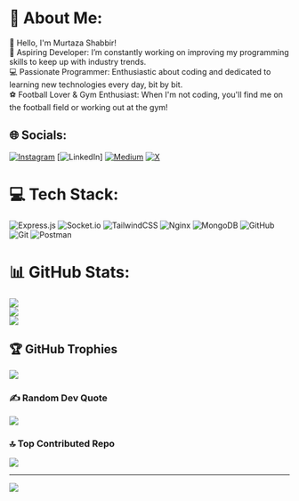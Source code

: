 # 💫 About Me:
👋 Hello, I'm Murtaza Shabbir!<br> 🌱 Aspiring Developer: I’m constantly working on improving my programming skills to keep up with industry trends.<br> 💻 Passionate Programmer: Enthusiastic about coding and dedicated to learning new technologies every day, bit by bit.<br>⚽ Football Lover & Gym Enthusiast: When I'm not coding, you'll find me on the football field or working out at the gym!<br>


## 🌐 Socials:
[![Instagram](https://img.shields.io/badge/Instagram-%23E4405F.svg?logo=Instagram&logoColor=white)](https://instagram.com/https://www.instagram.com/azatrum_192.168/) [![LinkedIn](https://img.shields.io/badge/LinkedIn-%230077B5.svg?logo=linkedin&logoColor=white)] [![Medium](https://img.shields.io/badge/Medium-12100E?logo=medium&logoColor=white)](https://medium.com/@https://medium.com/@murtazashabbir1252) [![X](https://img.shields.io/badge/X-black.svg?logo=X&logoColor=white)](https://x.com/https://x.com/azatrum_192168) 

# 💻 Tech Stack:
![Express.js](https://img.shields.io/badge/express.js-%23404d59.svg?style=for-the-badge&logo=express&logoColor=%2361DAFB) ![Socket.io](https://img.shields.io/badge/Socket.io-black?style=for-the-badge&logo=socket.io&badgeColor=010101) ![TailwindCSS](https://img.shields.io/badge/tailwindcss-%2338B2AC.svg?style=for-the-badge&logo=tailwind-css&logoColor=white) ![Nginx](https://img.shields.io/badge/nginx-%23009639.svg?style=for-the-badge&logo=nginx&logoColor=white) ![MongoDB](https://img.shields.io/badge/MongoDB-%234ea94b.svg?style=for-the-badge&logo=mongodb&logoColor=white) ![GitHub](https://img.shields.io/badge/github-%23121011.svg?style=for-the-badge&logo=github&logoColor=white) ![Git](https://img.shields.io/badge/git-%23F05033.svg?style=for-the-badge&logo=git&logoColor=white) ![Postman](https://img.shields.io/badge/Postman-FF6C37?style=for-the-badge&logo=postman&logoColor=white)
# 📊 GitHub Stats:
![](https://github-readme-stats.vercel.app/api?username=murtaza192168&theme=solarized-dark&hide_border=false&include_all_commits=true&count_private=true)<br/>
![](https://github-readme-streak-stats.herokuapp.com/?user=murtaza192168&theme=solarized-dark&hide_border=false)<br/>
![](https://github-readme-stats.vercel.app/api/top-langs/?username=murtaza192168&theme=solarized-dark&hide_border=false&include_all_commits=true&count_private=true&layout=compact)

## 🏆 GitHub Trophies
![](https://github-profile-trophy.vercel.app/?username=murtaza192168&theme=radical&no-frame=false&no-bg=true&margin-w=4)

### ✍️ Random Dev Quote
![](https://quotes-github-readme.vercel.app/api?type=horizontal&theme=dark)

### 🔝 Top Contributed Repo
![](https://github-contributor-stats.vercel.app/api?username=murtaza192168&limit=5&theme=dark&combine_all_yearly_contributions=true)

---
[![](https://visitcount.itsvg.in/api?id=murtaza192168&icon=5&color=1)](https://visitcount.itsvg.in)

<!-- Proudly created with GPRM ( https://gprm.itsvg.in ) -->
